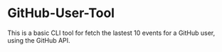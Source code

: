# GitHub-User-Tool
This is a basic CLI tool for fetch the lastest 10 events for a GitHub user, using the GitHub API.

